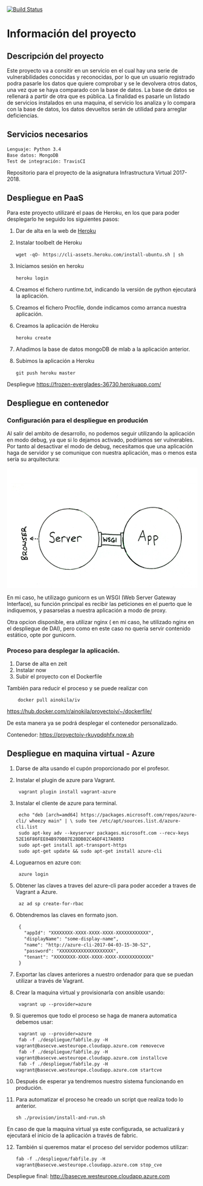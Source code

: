 [![Build Status](https://travis-ci.org/ainokila/ProyectoIV.svg?branch=master)](https://travis-ci.org/ainokila/ProyectoIV)

# Información del proyecto
## Descripción del proyecto

Este proyecto va a consitir en un servicio en el cual hay una serie de vulnerabilidades conocidas y reconocidas, por lo que un usuario registrado podra pasarle los datos que quiere comprobar y se le devolvera otros datos, una vez que se haya comparado con la base de datos. La base de datos se rellenará a partir de otra que es pública. La finalidad es pasarle un listado de servicios instalados en una maquina, el servicio los analiza y lo compara con la base de datos, los datos devueltos serán de utilidad para arreglar deficiencias.

## Servicios necesarios

    Lenguaje: Python 3.4
    Base datos: MongoDB
    Test de integración: TravisCI


Repositorio para el proyecto de la asignatura Infrastructura Virtual 2017-2018.

## Despliegue en PaaS

Para este proyecto utilizaré el paas de Heroku, en los que para poder desplegarlo he seguido los siguientes pasos:

1. Dar de alta en la web de [Heroku](https://dashboard.heroku.com/login)
2. Instalar toolbelt de Heroku

    `wget -qO- https://cli-assets.heroku.com/install-ubuntu.sh | sh`

3. Iniciamos sesión en heroku

    `heroku login`

4. Creamos el fichero runtime.txt, indicando la versión de python ejecutará la aplicación.
5. Creamos el fichero Procfile, donde indicamos como arranca nuestra aplicación.
6. Creamos la aplicación de Heroku

    `heroku create`

7. Añadimos la base de datos mongoDB de mlab a la aplicación anterior.
8. Subimos la aplicación a Heroku

    `git push heroku master`

Despliegue https://frozen-everglades-36730.herokuapp.com/



## Despliegue en contenedor

### Configuración para el despliegue en produción

Al salir del ambito de desarrollo, no podemos seguir utilizando la aplicación en modo debug, ya que si lo dejamos activado, podriamos ser vulnerables. Por tanto 
al desactivar el modo de debug, necesitamos que una aplicación haga de servidor y se comunique con nuestra aplicación, mas o menos esta sería su arquitectura:

![Disenio](img/estructura.png)

En mi caso, he utilizago gunicorn es un WSGI (Web Server Gateway Interface), su función principal es recibir las peticiones en el puerto que le indiquemos, y pasarselas a nuestra aplicación a modo de proxy.

Otra opcion disponible, era utilizar nginx ( en mi caso, he utilizado nginx en el despliegue de DAI), pero como en este caso no quería servir contenido estático, opte por gunicorn.


### Proceso para desplegar la aplicación.

1. Darse de alta en zeit
2. Instalar now
3. Subir el proyecto con el Dockerfile

También para reducir el proceso y se puede realizar con

		docker pull ainokila/iv

https://hub.docker.com/r/ainokila/proyectoiv/~/dockerfile/

De esta manera ya se podrá desplegar el contenedor personalizado.

Contenedor: https://proyectoiv-rkuypdqhfx.now.sh


## Despliegue en maquina virtual - Azure

1. Darse de alta usando el cupón proporcionado por el profesor.
2. Instalar el plugin de azure para Vagrant.

		vagrant plugin install vagrant-azure

3. Instalar el cliente de azure para terminal.

		echo "deb [arch=amd64] https://packages.microsoft.com/repos/azure-cli/ wheezy main" | \ sudo tee /etc/apt/sources.list.d/azure-cli.list
		sudo apt-key adv --keyserver packages.microsoft.com --recv-keys 52E16F86FEE04B979B07E28DB02C46DF417A0893
		sudo apt-get install apt-transport-https
		sudo apt-get update && sudo apt-get install azure-cli

4. Loguearnos en azure con:

		azure login


5. Obtener las claves a traves del azure-cli para poder acceder a traves de Vagrant a Azure.

		az ad sp create-for-rbac

6. Obtendremos las claves en formato json.

		{
		  "appId": "XXXXXXXX-XXXX-XXXX-XXXX-XXXXXXXXXXXX",
		  "displayName": "some-display-name",
		  "name": "http://azure-cli-2017-04-03-15-30-52",
		  "password": "XXXXXXXXXXXXXXXXXXXX",
		  "tenant": "XXXXXXXX-XXXX-XXXX-XXXX-XXXXXXXXXXXX"
		}

7. Exportar las claves anteriores a nuestro ordenador para que se puedan utilizar a través de Vagrant.
8. Crear la maquina virtual y provisionarla con ansible usando:

		vagrant up --provider=azure

9. Si queremos que todo el proceso se haga de manera automatica debemos usar:

		vagrant up --provider=azure
		fab -f ./despliegue/fabfile.py -H vagrant@basecve.westeurope.cloudapp.azure.com removecve
		fab -f ./despliegue/fabfile.py -H vagrant@basecve.westeurope.cloudapp.azure.com installcve
		fab -f ./despliegue/fabfile.py -H vagrant@basecve.westeurope.cloudapp.azure.com startcve

10. Después de esperar ya tendremos nuestro sistema funcionando en produción.
11. Para automatizar el proceso he creado un script que realiza todo lo anterior.

		sh ./provision/install-and-run.sh

En caso de que la maquina virtual ya este configurada, se actualizará y ejecutará el inicio de la aplicación a través de fabric.

12. También si queremos matar el proceso del servidor podemos utilizar:

		fab -f ./despliegue/fabfile.py -H vagrant@basecve.westeurope.cloudapp.azure.com stop_cve

Despliegue final: http://basecve.westeurope.cloudapp.azure.com






















